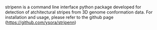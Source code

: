 
stripenn is a command line interface python package developed for detection of atchitectural stripes from 3D genome conformation data. For installation and usage, please refer to the github page (https://github.com/ysora/stripenn)
